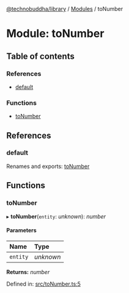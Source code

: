 [@technobuddha/library](../..) / [Modules](../Modules.md) / toNumber

# Module: toNumber

## Table of contents

### References

- [default](tonumber.md#default)

### Functions

- [toNumber](tonumber.md#tonumber)

## References

### default

Renames and exports: [toNumber](tonumber.md#tonumber)

## Functions

### toNumber

▸ **toNumber**(`entity`: *unknown*): *number*

#### Parameters

| Name | Type |
| :------ | :------ |
| `entity` | *unknown* |

**Returns:** *number*

Defined in: [src/toNumber.ts:5](../src/toNumber.ts#L5)
